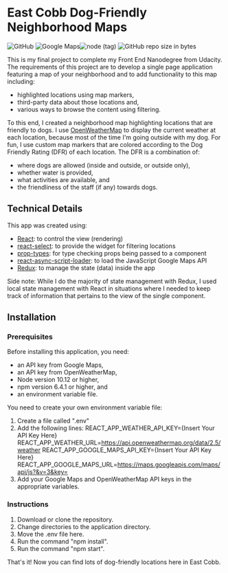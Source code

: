 # East Cobb Dog-Friendly Neighborhood Maps  
![GitHub](https://img.shields.io/github/license/mashape/apistatus.svg) ![Google Maps](https://img.shields.io/badge/googlemaps-v3.34-brightgreen.svg?colorB=purple)![node (tag)](https://img.shields.io/node/v/passport/latest.svg) ![GitHub repo size in bytes](https://img.shields.io/github/repo-size/badges/shields.svg)

This is my final project to complete my Front End Nanodegree from Udacity.  The
requirements of this project are to develop a single page application featuring
a map of your neighborhood and to add functionality to this map including:
- highlighted locations using map markers,
- third-party data about those locations and,
- various ways to browse the content using filtering.

To this end, I created a neighborhood map highlighting locations that are
friendly to dogs.  I use [OpenWeatherMap](https://openweathermap.org) to display
the current weather at each location, because most of the time I'm going
outside with my dog.  For fun, I use custom map markers that are colored according to the
Dog Friendly Rating (DFR) of each location.  The DFR is a combination of:
- where dogs are allowed (inside and outside, or outside only),
- whether water is provided,
- what activities are available, and
- the friendliness of the staff (if any) towards dogs.

## Technical Details
This app was created using:
- [React](https://reactjs.org): to control the view (rendering)
- [react-select](https://react-select.com): to provide the widget for filtering locations
- [prop-types](https://www.npmjs.com/package/prop-types): for type checking props being passed to a component
- [react-async-script-loader](https://github.com/leozdgao/react-async-script-loader): to load the JavaScript Google Maps API
- [Redux](https://redux.js.org): to manage the state (data) inside the app

Side note:  While I do the majority of state management with Redux, I used
local state management with React in situations where I needed to keep
track of information that pertains to the view of the single component.

## Installation
### Prerequisites
Before installing this application, you need:
- an API key from Google Maps,
- an API key from OpenWeatherMap,
- Node version 10.12 or higher,
- npm version 6.4.1 or higher, and
- an environment variable file.

You need to create your own environment variable file:
1. Create a file called ".env"
2.  Add the following lines:
    REACT_APP_WEATHER_API_KEY={Insert Your API Key Here}
    REACT_APP_WEATHER_URL=https://api.openweathermap.org/data/2.5/weather
    REACT_APP_GOOGLE_MAPS_API_KEY={Insert Your API Key Here}
    REACT_APP_GOOGLE_MAPS_URL=https://maps.googleapis.com/maps/api/js?&v=3&key=
3. Add your Google Maps and OpenWeatherMap API keys in the appropriate variables.

### Instructions

1. Download or clone the repository.
2. Change directories to the application directory.
3. Move the .env file here.
4. Run the command "npm install".
5. Run the command "npm start".

That's it!  Now you can find lots of dog-friendly locations here in East Cobb.

